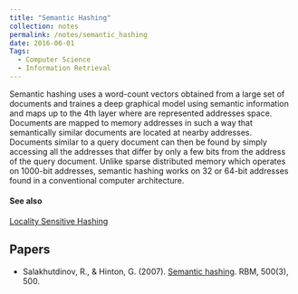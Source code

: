 ```yaml
---
title: "Semantic Hashing"
collection: notes
permalink: /notes/semantic_hashing
date: 2016-06-01
Tags:
  - Computer Science
  - Information Retrieval
---
```


Semantic hashing uses a word-count vectors obtained from a large set of documents and traines a deep graphical model using semantic information and maps up to the 4th layer where are represented addresses space.
Documents are mapped to memory addresses in such a way that semantically similar documents are located at nearby addresses. Documents similar to a query document can then be found by simply accessing all the addresses that differ by only a few bits from the address of the query document. Unlike sparse distributed memory which operates on 1000-bit addresses, semantic hashing works on 32 or 64-bit addresses found in a conventional computer architecture.


#### See also
[Locality Sensitive Hashing](/notes/locality_sensitive_hashing)




## Papers
* Salakhutdinov, R., & Hinton, G. (2007). [Semantic hashing](). RBM, 500(3), 500.




